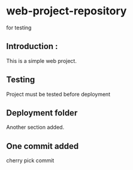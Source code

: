# web-project-repository
for testing

## Introduction :
This is a simple web project.

## Testing
Project must be tested before deployment

## Deployment folder 
Another section added.

## One commit added
cherry pick commit

